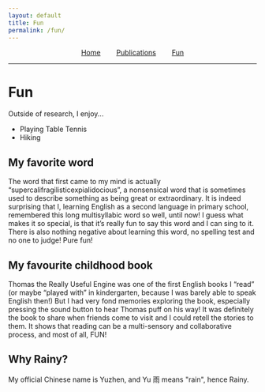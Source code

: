 ```yaml
---
layout: default
title: Fun
permalink: /fun/
---
```


<div style="text-align: center; margin-bottom: 1em;">
  <a href="/" style="margin: 0 1em;">Home</a>
  <a href="/publications/" style="margin: 0 1em;">Publications</a>
  <a href="/fun/" style="margin: 0 1em;">Fun</a>
</div>
<hr>

# Fun

Outside of research, I enjoy...

- Playing Table Tennis
- Hiking


## My favorite word

The word that first came to my mind is actually “supercalifragilisticexpialidocious”, a nonsensical word that is sometimes used to describe something as being great or extraordinary. 
It is indeed surprising that I, learning English as a second language in primary school, remembered this long multisyllabic word so well, until now! 
I guess what makes it so special, is that it’s really fun to say this word and I can sing to it. There is also nothing negative about learning this word, no spelling test and no one to judge! Pure fun!


## My favourite childhood book

Thomas the Really Useful Engine was one of the first English books I “read” (or maybe “played with” in kindergarten, because I was barely able to speak English then!) 
But I had very fond memories exploring the book, especially pressing the sound button to hear Thomas puff on his way! 
It was definitely the book to share when friends come to visit and I could retell the stories to them. It shows that reading can be a multi-sensory and collaborative process, and most of all, FUN!


## Why Rainy?

My official Chinese name is Yuzhen, and Yu 雨 means "rain", hence Rainy. 

